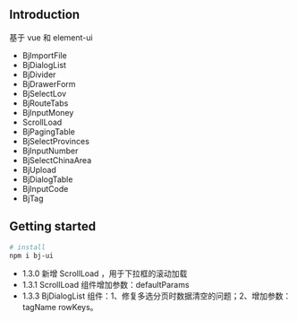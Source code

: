 ## Introduction

基于 vue 和 element-ui

- BjImportFile
- BjDialogList
- BjDivider
- BjDrawerForm
- BjSelectLov
- BjRouteTabs
- BjInputMoney
- ScrollLoad
- BjPagingTable
- BjSelectProvinces
- BjInputNumber
- BjSelectChinaArea
- BjUpload
- BjDialogTable
- BjInputCode
- BjTag

## Getting started

```bash
# install
npm i bj-ui

```

- 1.3.0 新增 ScrollLoad ，用于下拉框的滚动加载
- 1.3.1 ScrollLoad 组件增加参数：defaultParams
- 1.3.3 BjDialogList 组件：1、修复多选分页时数据清空的问题；2、增加参数：tagName rowKeys。
